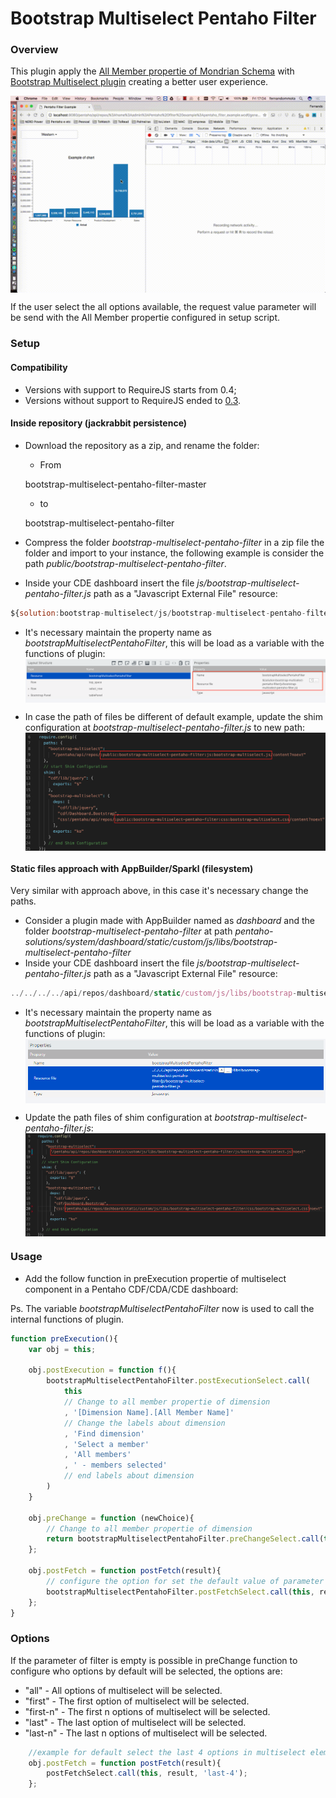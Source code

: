 # Bootstrap Multiselect Pentaho Filter

### Overview

This plugin apply the [All Member propertie of Mondrian Schema](http://mondrian.pentaho.com/documentation/schema.php#The_all_member) with [Bootstrap Multiselect plugin](http://davidstutz.github.io/bootstrap-multiselect/) creating a better user experience.

<img src="./resources/example_bootstrap-multiselect-pentaho-filter.gif" alt="Example of bootstrap-multiselect-pentaho-filter" title="Plugin Pentaho Filter" align="center" />

If the user select the all options available, the request value parameter will be send with the All Member propertie configured in setup script.

### Setup

#### Compatibility

- Versions with support to RequireJS starts from 0.4;
- Versions without support to RequireJS ended to [0.3](https://github.com/fernandommota/bootstrap-multiselect-pentaho-filter/tree/0.3).

#### Inside repository (jackrabbit persistence)

- Download the repository as a zip, and rename the folder:

  - From

  bootstrap-multiselect-pentaho-filter-master

  - to

  bootstrap-multiselect-pentaho-filter

- Compress the folder _bootstrap-multiselect-pentaho-filter_ in a zip file the folder and import to your instance, the following example is consider the path _public/bootstrap-multiselect-pentaho-filter_.
- Inside your CDE dashboard insert the file _js/bootstrap-multiselect-pentaho-filter.js_ path as a "Javascript External File" resource:

```JavaScript
${solution:bootstrap-multiselect/js/bootstrap-multiselect-pentaho-filter.js}
```

- It's necessary maintain the property name as _bootstrapMultiselectPentahoFilter_, this will be load as a variable with the functions of plugin:
  <img src="./resources/repository_map_example.png" alt="Example of insert bootstrap-multiselect-pentaho-filter.js" title="Example of insert bootstrap-multiselect-pentaho-filter.js" align="center" />

- In case the path of files be different of default example, update the shim configuration at _bootstrap-multiselect-pentaho-filter.js_ to new path:
  <img src="./resources/repository_shim_example.png" alt="Example of shim configuration" title="Example of shim configuration" align="center" />

#### Static files approach with AppBuilder/Sparkl (filesystem)

Very similar with approach above, in this case it's necessary change the paths.

- Consider a plugin made with AppBuilder named as _dashboard_ and the folder _bootstrap-multiselect-pentaho-filter_ at path _pentaho-solutions/system/dashboard/static/custom/js/libs/bootstrap-multiselect-pentaho-filter_
- Inside your CDE dashboard insert the file _js/bootstrap-multiselect-pentaho-filter.js_ path as a "Javascript External File" resource:

```JavaScript
../../../../api/repos/dashboard/static/custom/js/libs/bootstrap-multiselect-pentaho-filter/js/bootstrap-multiselect-pentaho-filter.js
```

- It's necessary maintain the property name as _bootstrapMultiselectPentahoFilter_, this will be load as a variable with the functions of plugin:
  <img src="./resources/repository_map_sparkl_example.png" alt="Example of insert bootstrap-multiselect-pentaho-filter.js" title="Example of insert bootstrap-multiselect-pentaho-filter.js" align="center" />

- Update the path files of shim configuration at _bootstrap-multiselect-pentaho-filter.js_:
  <img src="./resources/repository_shim_sparkl_example.png" alt="Example of shim configuration" title="Example of shim configuration" align="center" />

### Usage

- Add the follow function in preExecution propertie of multiselect component in a Pentaho CDF/CDA/CDE dashboard:

Ps. The variable _bootstrapMultiselectPentahoFilter_ now is used to call the internal functions of plugin.

```JavaScript
function preExecution(){
    var obj = this;

    obj.postExecution = function f(){
        bootstrapMultiselectPentahoFilter.postExecutionSelect.call(
            this
            // Change to all member propertie of dimension
            , '[Dimension Name].[All Member Name]'
            // Change the labels about dimension
            , 'Find dimension'
            , 'Select a member'
            , 'All members'
            , ' - members selected'
            // end labels about dimension
	    )
    }

    obj.preChange = function (newChoice){
        // Change to all member propertie of dimension
        return bootstrapMultiselectPentahoFilter.preChangeSelect.call(this,  '[Dimension Name].[All Member Name]', newChoice);
    };

    obj.postFetch = function postFetch(result){
    	// configure the option for set the default value of parameter
        bootstrapMultiselectPentahoFilter.postFetchSelect.call(this, result, 'all');
    };
}
```

### Options

If the parameter of filter is empty is possible in preChange function to configure who options by default will be selected, the options are:

- "all" - All options of multiselect will be selected.
- "first" - The first option of multiselect will be selected.
- "first-n" - The first n options of multiselect will be selected.
- "last" - The last option of multiselect will be selected.
- "last-n" - The last n options of multiselect will be selected.

```JavaScript
    //example for default select the last 4 options in multiselect element.
    obj.postFetch = function postFetch(result){
        postFetchSelect.call(this, result, 'last-4');
    };
```
